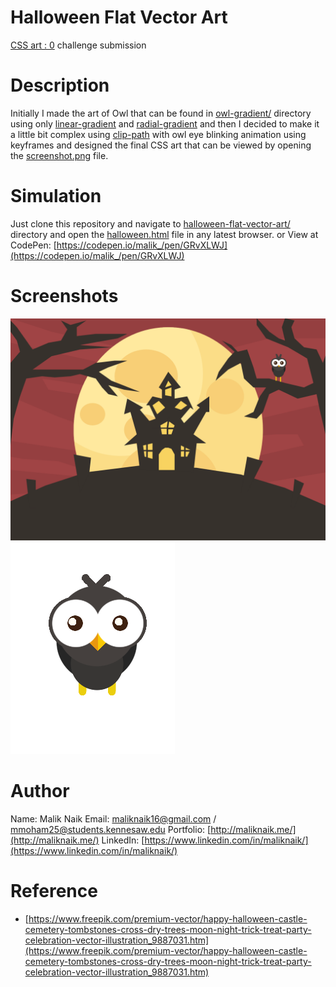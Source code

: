 
# Halloween Flat Vector Art

[CSS art : 0](https://github.com/HackGT/challenge0001-submissions/ ) challenge submission

# Description

Initially I made the art of Owl that can be found in [owl-gradient/](owl-gradient/) directory using only [linear-gradient](https://developer.mozilla.org/en-US/docs/Web/CSS/gradient/linear-gradient()) and [radial-gradient](https://developer.mozilla.org/en-US/docs/Web/CSS/gradient/radial-gradient()) and then I decided to make it a little bit complex using [clip-path](https://developer.mozilla.org/en-US/docs/Web/CSS/clip-path) with owl eye blinking animation using keyframes and designed the final CSS art that can be viewed by opening the [screenshot.png](screenshot.png) file.

# Simulation

Just clone this repository and navigate to [halloween-flat-vector-art/](/halloween-flat-vector-art) directory and open the [halloween.html](halloween.html) file in any latest browser.
or View at CodePen: [https://codepen.io/malik_/pen/GRvXLWJ](https://codepen.io/malik_/pen/GRvXLWJ)

# Screenshots

![Screenshot for Halloween Flat Vector Art](/halloween-flat-vector-art/screenshot.png?raw=true)
![Screenshot for Owl using linear and radial gradient](/halloween-flat-vector-art/owl-gradient/screenshot-owl.png?raw=true)

# Author

Name: Malik Naik
Email: [maliknaik16@gmail.com](mailto:maliknaik16@gmail.com) / [mmoham25@students.kennesaw.edu](mailto:mmoham25@students.kennesaw.edu)
Portfolio: [http://maliknaik.me/](http://maliknaik.me/)
LinkedIn: [https://www.linkedin.com/in/maliknaik/](https://www.linkedin.com/in/maliknaik/)

# Reference

* [https://www.freepik.com/premium-vector/happy-halloween-castle-cemetery-tombstones-cross-dry-trees-moon-night-trick-treat-party-celebration-vector-illustration_9887031.htm](https://www.freepik.com/premium-vector/happy-halloween-castle-cemetery-tombstones-cross-dry-trees-moon-night-trick-treat-party-celebration-vector-illustration_9887031.htm)

